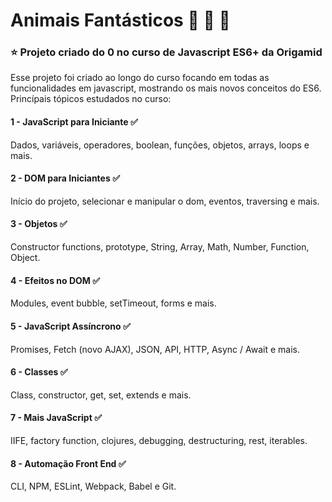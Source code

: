 # Animais Fantásticos :tiger: :wolf: :bear:
### :star: Projeto criado do 0 no curso de Javascript ES6+ da Origamid

Esse projeto foi criado ao longo do curso focando em todas as funcionalidades em javascript, mostrando os mais novos conceitos do ES6.
Princípais tópicos estudados no curso:

#### 1 - **JavaScript para Iniciante** :white_check_mark:
Dados, variáveis, operadores, boolean, funções, objetos, arrays, loops e mais.

#### 2 - **DOM para Iniciantes** :white_check_mark:
Início do projeto, selecionar e manipular o dom, eventos, traversing e mais.

#### 3 - **Objetos** :white_check_mark:
Constructor functions, prototype, String, Array, Math, Number, Function, Object.

#### 4 - **Efeitos no DOM** :white_check_mark:
Modules, event bubble, setTimeout, forms e mais.

#### 5 - **JavaScript Assíncrono** :white_check_mark:
Promises, Fetch (novo AJAX), JSON, API, HTTP, Async / Await e mais.

#### 6 - **Classes** :white_check_mark:
Class, constructor, get, set, extends e mais.

#### 7 - Mais JavaScript :white_check_mark:
IIFE, factory function, clojures, debugging, destructuring, rest, iterables.

#### 8 - Automação Front End :white_check_mark:
CLI, NPM, ESLint, Webpack, Babel e Git.
